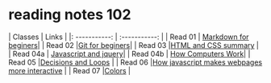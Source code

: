 # reading notes 102

|   Classes     |    Links    |
|: -----------: | :-----------: |
| Read 01       | [Markdown for beginers](https://tal-omar.github.io/Reading-Notes/read01)|
| Read 02       |[Git for beginers](https://replit.com/@TAlOmar/Reading-Notes#Read%2002.md)|
| Read 03 |[HTML and CSS summary](https://tal-omar.github.io/Reading-Notes/Read%2003) |
| Read 04a       | [Javascript and jquery](https://tal-omar.github.io/Reading-Notes/Read%2004a)|
| Read 04b       | [How Computers Work](https://tal-omar.github.io/Reading-Notes/Read%2004b)|
| Read 05        |[Decisions and Loops](https://tal-omar.github.io/Reading-Notes/Read%2005) |
| Read 06        |[How javascript makes webpages more interactive](https://tal-omar.github.io/Reading-Notes/Read%2006)                     |
| Read 07        |[Colors](https://tal-omar.github.io/Reading-Notes/Read%2007)                       |
